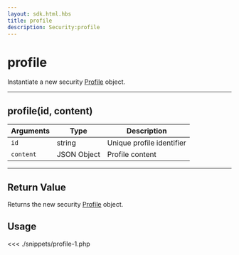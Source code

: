 ```yaml
---
layout: sdk.html.hbs
title: profile
description: Security:profile
---
```


# profile

Instantiate a new security [Profile](/sdk-reference/php/3/profile) object.

---

## profile(id, content)

| Arguments | Type        | Description               |
| --------- | ----------- | ------------------------- |
| `id`      | string      | Unique profile identifier |
| `content` | JSON Object | Profile content           |

---

## Return Value

Returns the new security [Profile](/sdk-reference/php/3/profile) object.

## Usage

<<< ./snippets/profile-1.php
